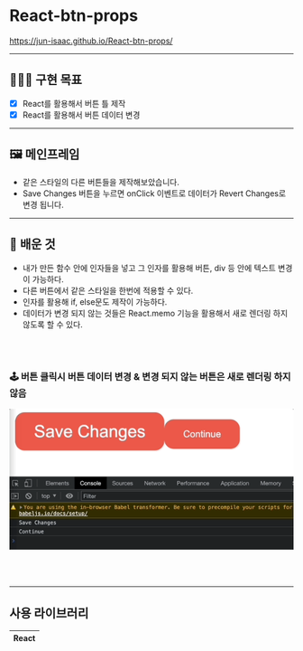 # React-btn-props
https://jun-isaac.github.io/React-btn-props/


-----------------
## 🧑🏻‍💻 구현 목표

- [x] React를 활용해서 버튼 틀 제작
- [x] React를 활용해서 버튼 데이터 변경

-----------------
## 🖼 메인프레임

* 같은 스타일의 다른 버튼들을 제작해보았습니다.
* Save Changes 버튼을 누르면 onClick 이벤트로 데이터가 Revert Changes로 변경 됩니다.

------------------
## 📕 배운 것

* 내가 만든 함수 안에 인자들을 넣고 그 인자를 활용해 버튼, div 등 안에 텍스트 변경이 가능하다.
* 다른 버튼에서 같은 스타일을 한번에 적용할 수 있다.
* 인자를 활용해 if, else문도 제작이 가능하다.
* 데이터가 변경 되지 않는 것들은 React.memo 기능을 활용해서 새로 렌더링 하지 않도록 할 수 있다.

<br><br>

### 🕹 버튼 클릭시 버튼 데이터 변경 & 변경 되지 않는 버튼은 새로 렌더링 하지 않음
<img src="./memo.gif" width="850">

<br><br>

----

## 사용 라이브러리
|React|
|---|
